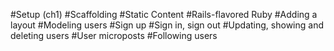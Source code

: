 #Setup (ch1)
#Scaffolding
#Static Content
#Rails-flavored Ruby
#Adding a layout
#Modeling users
#Sign up
#Sign in, sign out
#Updating, showing and deleting users
#User microposts
#Following users

